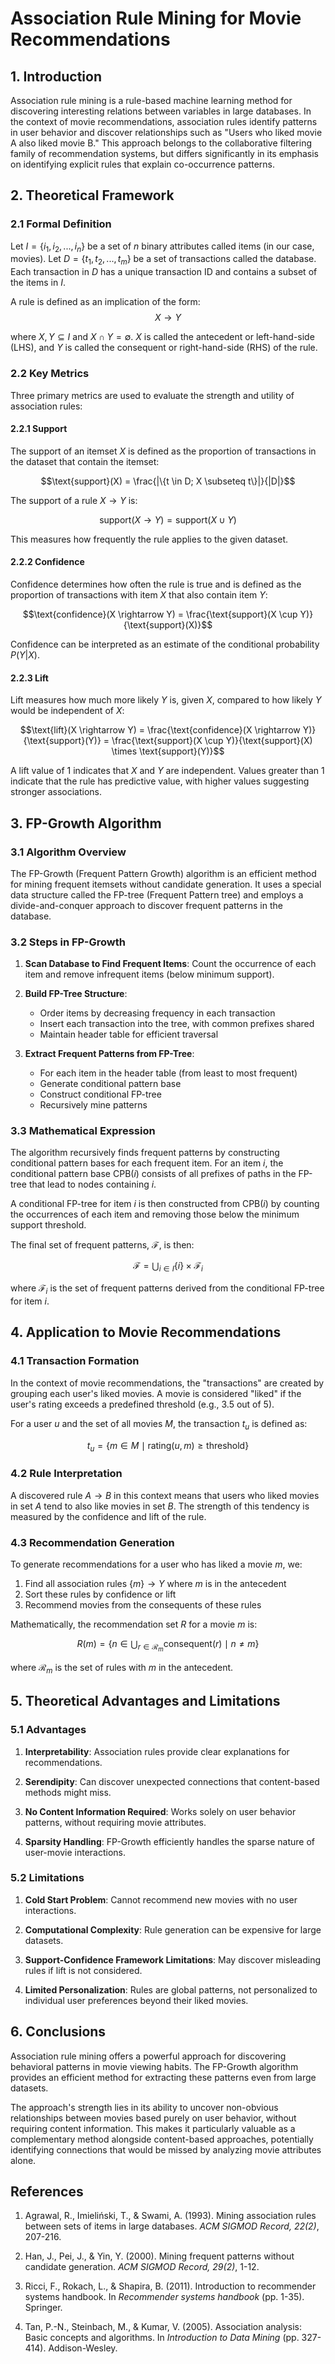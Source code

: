 # Association Rule Mining for Movie Recommendations

## 1. Introduction

Association rule mining is a rule-based machine learning method for discovering interesting relations between variables in large databases. In the context of movie recommendations, association rules identify patterns in user behavior and discover relationships such as "Users who liked movie A also liked movie B." This approach belongs to the collaborative filtering family of recommendation systems, but differs significantly in its emphasis on identifying explicit rules that explain co-occurrence patterns.

## 2. Theoretical Framework

### 2.1 Formal Definition

Let $I = \{i_1, i_2, ..., i_n\}$ be a set of $n$ binary attributes called items (in our case, movies). Let $D = \{t_1, t_2, ..., t_m\}$ be a set of transactions called the database. Each transaction in $D$ has a unique transaction ID and contains a subset of the items in $I$.

A rule is defined as an implication of the form:
$$X \rightarrow Y$$

where $X, Y \subseteq I$ and $X \cap Y = \emptyset$. $X$ is called the antecedent or left-hand-side (LHS), and $Y$ is called the consequent or right-hand-side (RHS) of the rule.

### 2.2 Key Metrics

Three primary metrics are used to evaluate the strength and utility of association rules:

#### 2.2.1 Support

The support of an itemset $X$ is defined as the proportion of transactions in the dataset that contain the itemset:

$$\text{support}(X) = \frac{|\{t \in D; X \subseteq t\}|}{|D|}$$

The support of a rule $X \rightarrow Y$ is:

$$\text{support}(X \rightarrow Y) = \text{support}(X \cup Y)$$

This measures how frequently the rule applies to the given dataset.

#### 2.2.2 Confidence

Confidence determines how often the rule is true and is defined as the proportion of transactions with item $X$ that also contain item $Y$:

$$\text{confidence}(X \rightarrow Y) = \frac{\text{support}(X \cup Y)}{\text{support}(X)}$$

Confidence can be interpreted as an estimate of the conditional probability $P(Y|X)$.

#### 2.2.3 Lift

Lift measures how much more likely $Y$ is, given $X$, compared to how likely $Y$ would be independent of $X$:

$$\text{lift}(X \rightarrow Y) = \frac{\text{confidence}(X \rightarrow Y)}{\text{support}(Y)} = \frac{\text{support}(X \cup Y)}{\text{support}(X) \times \text{support}(Y)}$$

A lift value of 1 indicates that $X$ and $Y$ are independent. Values greater than 1 indicate that the rule has predictive value, with higher values suggesting stronger associations.

## 3. FP-Growth Algorithm

### 3.1 Algorithm Overview

The FP-Growth (Frequent Pattern Growth) algorithm is an efficient method for mining frequent itemsets without candidate generation. It uses a special data structure called the FP-tree (Frequent Pattern tree) and employs a divide-and-conquer approach to discover frequent patterns in the database.

### 3.2 Steps in FP-Growth

1. **Scan Database to Find Frequent Items**: Count the occurrence of each item and remove infrequent items (below minimum support).

2. **Build FP-Tree Structure**:
   - Order items by decreasing frequency in each transaction
   - Insert each transaction into the tree, with common prefixes shared
   - Maintain header table for efficient traversal

3. **Extract Frequent Patterns from FP-Tree**:
   - For each item in the header table (from least to most frequent)
   - Generate conditional pattern base
   - Construct conditional FP-tree
   - Recursively mine patterns

### 3.3 Mathematical Expression

The algorithm recursively finds frequent patterns by constructing conditional pattern bases for each frequent item. For an item $i$, the conditional pattern base $\text{CPB}(i)$ consists of all prefixes of paths in the FP-tree that lead to nodes containing $i$.

A conditional FP-tree for item $i$ is then constructed from $\text{CPB}(i)$ by counting the occurrences of each item and removing those below the minimum support threshold.

The final set of frequent patterns, $\mathcal{F}$, is then:

$$\mathcal{F} = \bigcup_{i \in I} \{i\} \times \mathcal{F}_i$$

where $\mathcal{F}_i$ is the set of frequent patterns derived from the conditional FP-tree for item $i$.

## 4. Application to Movie Recommendations

### 4.1 Transaction Formation

In the context of movie recommendations, the "transactions" are created by grouping each user's liked movies. A movie is considered "liked" if the user's rating exceeds a predefined threshold (e.g., 3.5 out of 5).

For a user $u$ and the set of all movies $M$, the transaction $t_u$ is defined as:

$$t_u = \{m \in M \mid \text{rating}(u, m) \geq \text{threshold}\}$$

### 4.2 Rule Interpretation

A discovered rule $A \rightarrow B$ in this context means that users who liked movies in set $A$ tend to also like movies in set $B$. The strength of this tendency is measured by the confidence and lift of the rule.

### 4.3 Recommendation Generation

To generate recommendations for a user who has liked a movie $m$, we:

1. Find all association rules $\{m\} \rightarrow Y$ where $m$ is in the antecedent
2. Sort these rules by confidence or lift
3. Recommend movies from the consequents of these rules

Mathematically, the recommendation set $R$ for a movie $m$ is:

$$R(m) = \{n \in \bigcup_{r \in \mathcal{R}_m} \text{consequent}(r) \mid n \neq m\}$$

where $\mathcal{R}_m$ is the set of rules with $m$ in the antecedent.

## 5. Theoretical Advantages and Limitations

### 5.1 Advantages

1. **Interpretability**: Association rules provide clear explanations for recommendations.

2. **Serendipity**: Can discover unexpected connections that content-based methods might miss.

3. **No Content Information Required**: Works solely on user behavior patterns, without requiring movie attributes.

4. **Sparsity Handling**: FP-Growth efficiently handles the sparse nature of user-movie interactions.

### 5.2 Limitations

1. **Cold Start Problem**: Cannot recommend new movies with no user interactions.

2. **Computational Complexity**: Rule generation can be expensive for large datasets.

3. **Support-Confidence Framework Limitations**: May discover misleading rules if lift is not considered.

4. **Limited Personalization**: Rules are global patterns, not personalized to individual user preferences beyond their liked movies.

## 6. Conclusions

Association rule mining offers a powerful approach for discovering behavioral patterns in movie viewing habits. The FP-Growth algorithm provides an efficient method for extracting these patterns even from large datasets. 

The approach's strength lies in its ability to uncover non-obvious relationships between movies based purely on user behavior, without requiring content information. This makes it particularly valuable as a complementary method alongside content-based approaches, potentially identifying connections that would be missed by analyzing movie attributes alone.

## References

1. Agrawal, R., Imieliński, T., & Swami, A. (1993). Mining association rules between sets of items in large databases. *ACM SIGMOD Record, 22(2)*, 207-216.

2. Han, J., Pei, J., & Yin, Y. (2000). Mining frequent patterns without candidate generation. *ACM SIGMOD Record, 29(2)*, 1-12.

3. Ricci, F., Rokach, L., & Shapira, B. (2011). Introduction to recommender systems handbook. In *Recommender systems handbook* (pp. 1-35). Springer.

4. Tan, P.-N., Steinbach, M., & Kumar, V. (2005). Association analysis: Basic concepts and algorithms. In *Introduction to Data Mining* (pp. 327-414). Addison-Wesley. 